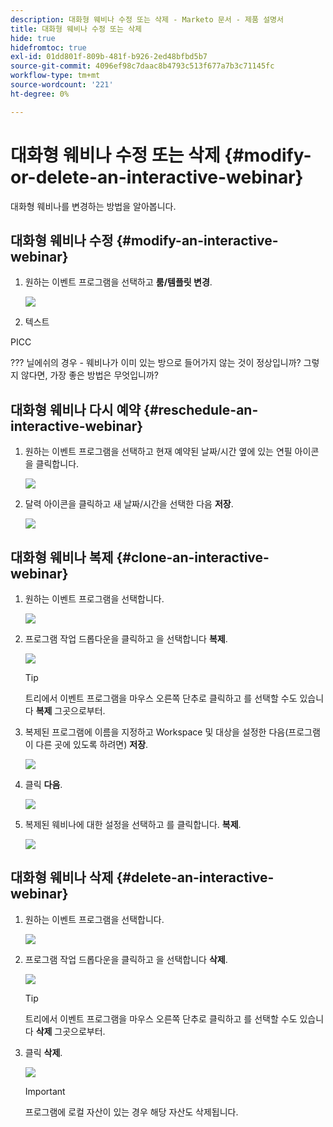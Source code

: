 ```yaml
---
description: 대화형 웨비나 수정 또는 삭제 - Marketo 문서 - 제품 설명서
title: 대화형 웨비나 수정 또는 삭제
hide: true
hidefromtoc: true
exl-id: 01dd801f-809b-481f-b926-2ed48bfbd5b7
source-git-commit: 4096ef98c7daac8b4793c513f677a7b3c71145fc
workflow-type: tm+mt
source-wordcount: '221'
ht-degree: 0%

---
```


# 대화형 웨비나 수정 또는 삭제 {#modify-or-delete-an-interactive-webinar}

대화형 웨비나를 변경하는 방법을 알아봅니다.

## 대화형 웨비나 수정 {#modify-an-interactive-webinar}

1. 원하는 이벤트 프로그램을 선택하고 **룸/템플릿 변경**.

   ![](assets/modify-or-delete-an-interactive-webinar-1.png)

1. 텍스트

PICC

??? 닐에쉬의 경우 - 웨비나가 이미 있는 방으로 들어가지 않는 것이 정상입니까? 그렇지 않다면, 가장 좋은 방법은 무엇입니까?

## 대화형 웨비나 다시 예약 {#reschedule-an-interactive-webinar}

1. 원하는 이벤트 프로그램을 선택하고 현재 예약된 날짜/시간 옆에 있는 연필 아이콘을 클릭합니다.

   ![](assets/modify-or-delete-an-interactive-webinar-6.png)

1. 달력 아이콘을 클릭하고 새 날짜/시간을 선택한 다음 **저장**.

   ![](assets/modify-or-delete-an-interactive-webinar-7.png)

## 대화형 웨비나 복제 {#clone-an-interactive-webinar}

1. 원하는 이벤트 프로그램을 선택합니다.

   ![](assets/modify-or-delete-an-interactive-webinar-8.png)

1. 프로그램 작업 드롭다운을 클릭하고 을 선택합니다 **복제**.

   ![](assets/modify-or-delete-an-interactive-webinar-9.png)

   >[!TIP]
   >
   >트리에서 이벤트 프로그램을 마우스 오른쪽 단추로 클릭하고 를 선택할 수도 있습니다 **복제** 그곳으로부터.

1. 복제된 프로그램에 이름을 지정하고 Workspace 및 대상을 설정한 다음(프로그램이 다른 곳에 있도록 하려면) **저장**.

   ![](assets/modify-or-delete-an-interactive-webinar-10.png)

1. 클릭 **다음**.

   ![](assets/modify-or-delete-an-interactive-webinar-11.png)

1. 복제된 웨비나에 대한 설정을 선택하고 를 클릭합니다. **복제**.

   ![](assets/modify-or-delete-an-interactive-webinar-12.png)

## 대화형 웨비나 삭제 {#delete-an-interactive-webinar}

1. 원하는 이벤트 프로그램을 선택합니다.

   ![](assets/modify-or-delete-an-interactive-webinar-13.png)

1. 프로그램 작업 드롭다운을 클릭하고 을 선택합니다 **삭제**.

   ![](assets/modify-or-delete-an-interactive-webinar-14.png)

   >[!TIP]
   >
   >트리에서 이벤트 프로그램을 마우스 오른쪽 단추로 클릭하고 를 선택할 수도 있습니다 **삭제** 그곳으로부터.

1. 클릭 **삭제**.

   ![](assets/modify-or-delete-an-interactive-webinar-15.png)

   >[!IMPORTANT]
   >
   >프로그램에 로컬 자산이 있는 경우 해당 자산도 삭제됩니다.
